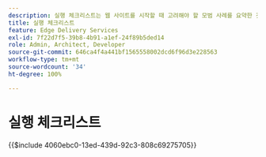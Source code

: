 ```yaml
---
description: 실행 체크리스트는 웹 사이트를 시작할 때 고려해야 할 모범 사례를 요약한 것입니다. 이러한 단계는 일반적으로 모범 사례이지만, Adobe Experience Manager와 관련된 몇 가지 측면이 있습니다.
title: 실행 체크리스트
feature: Edge Delivery Services
exl-id: 7f22d7f5-39b8-4b91-a1ef-24f89b5ded14
role: Admin, Architect, Developer
source-git-commit: 646ca4f4a441bf1565558002dcd6f96d3e228563
workflow-type: tm+mt
source-wordcount: '34'
ht-degree: 100%

---
```


# 실행 체크리스트

{{$include 4060ebc0-13ed-439d-92c3-808c69275705}}
